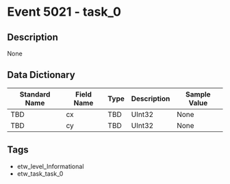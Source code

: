 # Event 5021 - task_0

## Description
None

## Data Dictionary
|Standard Name|Field Name|Type|Description|Sample Value|
|---|---|---|---|---|
|TBD|cx|TBD|UInt32|None|None|
|TBD|cy|TBD|UInt32|None|None|

## Tags
* etw_level_Informational
* etw_task_task_0